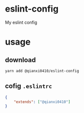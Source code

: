 # eslint-config

My eslint config

# usage

## download

```bash
yarn add @qianxi0410/eslint-config
```

## cofig `.eslintrc`

```json
{
    "extends": ["@qianxi0410"]
}
```
